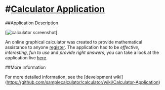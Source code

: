 #[Calculator Application](http://www.srglema.com/calculator)
======
##Application Description

[![calculator screenshot](https://raw.github.com/samplecalculator/calculator/master/resources/images/calculator_default.png)]

An online graphical calculator was created to provide mathematical assistance to anyone [register](http://www.srglema.com/calculator/).
The application had to be _effective_, _interesting_, _fun to use_ and _provide right answers_, you can take a look at the application live [here](http://www.srglema.com/calculator/). 

##More Information

For more detailed information, see the [development wiki] (https://github.com/samplecalculator/calculator/wiki/Calculator-Application)

